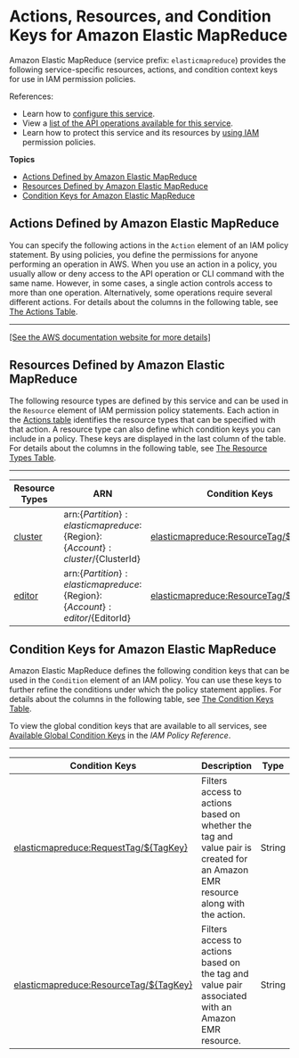 # Actions, Resources, and Condition Keys for Amazon Elastic MapReduce<a name="list_amazonelasticmapreduce"></a>

Amazon Elastic MapReduce \(service prefix: `elasticmapreduce`\) provides the following service\-specific resources, actions, and condition context keys for use in IAM permission policies\.

References:
+ Learn how to [configure this service](https://docs.aws.amazon.com/emr/latest/ManagementGuide/)\.
+ View a [list of the API operations available for this service](https://docs.aws.amazon.com/emr/latest/APIReference/)\.
+ Learn how to protect this service and its resources by [using IAM](https://docs.aws.amazon.com/emr/latest/ManagementGuide/emr-plan-access.html) permission policies\.

**Topics**
+ [Actions Defined by Amazon Elastic MapReduce](#amazonelasticmapreduce-actions-as-permissions)
+ [Resources Defined by Amazon Elastic MapReduce](#amazonelasticmapreduce-resources-for-iam-policies)
+ [Condition Keys for Amazon Elastic MapReduce](#amazonelasticmapreduce-policy-keys)

## Actions Defined by Amazon Elastic MapReduce<a name="amazonelasticmapreduce-actions-as-permissions"></a>

You can specify the following actions in the `Action` element of an IAM policy statement\. By using policies, you define the permissions for anyone performing an operation in AWS\. When you use an action in a policy, you usually allow or deny access to the API operation or CLI command with the same name\. However, in some cases, a single action controls access to more than one operation\. Alternatively, some operations require several different actions\. For details about the columns in the following table, see [The Actions Table](reference_policies_actions-resources-contextkeys.md#actions_table)\.


****  
[\[See the AWS documentation website for more details\]](http://docs.aws.amazon.com/IAM/latest/UserGuide/list_amazonelasticmapreduce.html)

## Resources Defined by Amazon Elastic MapReduce<a name="amazonelasticmapreduce-resources-for-iam-policies"></a>

The following resource types are defined by this service and can be used in the `Resource` element of IAM permission policy statements\. Each action in the [Actions table](#amazonelasticmapreduce-actions-as-permissions) identifies the resource types that can be specified with that action\. A resource type can also define which condition keys you can include in a policy\. These keys are displayed in the last column of the table\. For details about the columns in the following table, see [The Resource Types Table](reference_policies_actions-resources-contextkeys.md#resources_table)\.


****  

| Resource Types | ARN | Condition Keys | 
| --- | --- | --- | 
|   [ cluster ](https://docs.aws.amazon.com/emr/latest/ManagementGuide/emr-overview.html)  |  arn:$\{Partition\}:elasticmapreduce:$\{Region\}:$\{Account\}:cluster/$\{ClusterId\}  |   [ elasticmapreduce:ResourceTag/$\{TagKey\} ](#amazonelasticmapreduce-elasticmapreduce_ResourceTag___TagKey_)   | 
|   [ editor ](https://docs.aws.amazon.com/emr/latest/ManagementGuide/emr-managed-notebooks.html)  |  arn:$\{Partition\}:elasticmapreduce:$\{Region\}:$\{Account\}:editor/$\{EditorId\}  |   [ elasticmapreduce:ResourceTag/$\{TagKey\} ](#amazonelasticmapreduce-elasticmapreduce_ResourceTag___TagKey_)   | 

## Condition Keys for Amazon Elastic MapReduce<a name="amazonelasticmapreduce-policy-keys"></a>

Amazon Elastic MapReduce defines the following condition keys that can be used in the `Condition` element of an IAM policy\. You can use these keys to further refine the conditions under which the policy statement applies\. For details about the columns in the following table, see [The Condition Keys Table](reference_policies_actions-resources-contextkeys.md#context_keys_table)\.

To view the global condition keys that are available to all services, see [Available Global Condition Keys](reference_policies_condition-keys.html#AvailableKeys) in the *IAM Policy Reference*\.


****  

| Condition Keys | Description | Type | 
| --- | --- | --- | 
|   [ elasticmapreduce:RequestTag/$\{TagKey\} ](https://docs.aws.amazon.com/emr/latest/ManagementGuide/emr-plan-access-iam.html#emr-fine-grained-cluster-access)  | Filters access to actions based on whether the tag and value pair is created for an Amazon EMR resource along with the action\. | String | 
|   [ elasticmapreduce:ResourceTag/$\{TagKey\} ](https://docs.aws.amazon.com/emr/latest/ManagementGuide/emr-plan-access-iam.html#emr-fine-grained-cluster-access)  | Filters access to actions based on the tag and value pair associated with an Amazon EMR resource\. | String | 